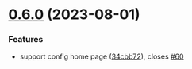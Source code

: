 # [0.6.0](https://github.com/lisiur/ChatWizard/compare/v0.5.0...v0.6.0) (2023-08-01)


### Features

* support config home page ([34cbb72](https://github.com/lisiur/ChatWizard/commit/34cbb728a0ef76142aaeb02c8ccc2bfd40ffe9ff)), closes [#60](https://github.com/lisiur/ChatWizard/issues/60)